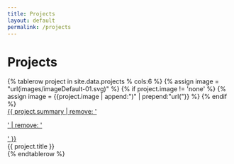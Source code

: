 ```yaml
---
title: Projects
layout: default
permalink: /projects
---
```

<div class='row'>
<h1> Projects </h1>
</div>
<div class='row'>
<div class='col-19'>
    <table class='project_list w8'>
    {% tablerow project in site.data.projects % cols:6 %}
        {% assign image = "url(images/imageDefault-01.svg)" %}
        {% if project.image != 'none' %}
            {% assign image = {{project.image | append:")" | prepend:"url("}} %}
        {% endif %}
        <div style='background-image:{{image}}' class='project_item' onclick="">
            <div class='project_excerpt'>
                <a href="{{ project.url }}" >{{ project.summary | remove: '<p>' | remove: '</p>' }}</a>
            </div>
            <span class='project_link'>{{ project.title }}</span>
        </div>
    {% endtablerow %}
    </table>
</div>
</div>

